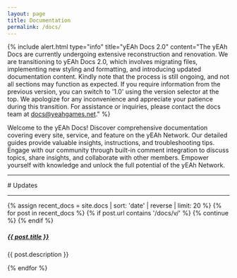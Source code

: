 ```yaml
---
layout: page
title: Documentation
permalink: /docs/
---
```


{% include alert.html type="info" title="yEAh Docs 2.0" content="The yEAh Docs are currently undergoing extensive reconstruction and renovation. We are transitioning to yEAh Docs 2.0, which involves migrating files, implementing new styling and formatting, and introducing updated documentation content. Kindly note that the process is still ongoing, and not all sections may function as expected. If you require information from the previous version, you can switch to '1.0' using the version selector at the top. We apologize for any inconvenience and appreciate your patience during this transition. For assistance or inquiries, please contact the docs team at docs@yeahgames.net." %}

Welcome to the yEAh Docs! Discover comprehensive documentation covering every site, service, and feature on the yEAh Network. Our detailed guides provide valuable insights, instructions, and troubleshooting tips. Engage with our community through built-in comment integration to discuss topics, share insights, and collaborate with other members. Empower yourself with knowledge and unlock the full potential of the yEAh Network.

<hr style="border-color:white">
# <span title="Recently updated documentation pages">Updates</span>

<div class="section-index">
    <hr class="panel-line">
    {% assign recent_docs = site.docs | sort: 'date' | reverse | limit: 20 %}
    {% for post in recent_docs %}
        {% if post.url contains '/docs/v/' %}
            {% continue %}
        {% endif %}
        <div class="entry">
            <h5><a href="{{ post.url | prepend: site.baseurl }}">{{ post.title }}</a></h5>
            <p>{{ post.description }}</p>
        </div>
    {% endfor %}
</div>